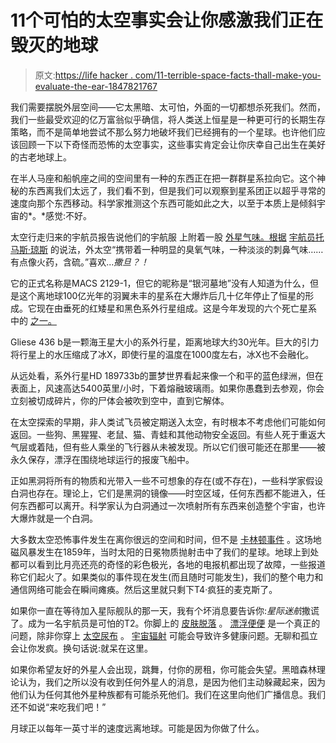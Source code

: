 # 11个可怕的太空事实会让你感激我们正在毁灭的地球

> 原文:[https://life hacker . com/11-terrible-space-facts-thall-make-you-evaluate-the-ear-1847821767](https://lifehacker.com/11-scary-space-facts-thatll-make-you-appreciate-the-ear-1847821767)

我们需要摆脱外层空间——它太黑暗、太可怕，外面的一切都想杀死我们。然而，我们一些最受欢迎的亿万富翁似乎确信，将人类送上恒星是一种更可行的长期生存策略，而不是简单地尝试不那么努力地破坏我们已经拥有的一个星球。也许他们应该回顾一下以下奇怪而恐怖的太空事实，这些事实肯定会让你庆幸自己出生在美好的古老地球上。

在半人马座和船帆座之间的空间里有一种的东西正在把一群群星系拉向它。这个神秘的东西离我们太远了，我们看不到，但是我们可以观察到星系团正以超乎寻常的速度向那个东西移动。科学家推测这个东西可能如此之大，以至于本质上是倾斜宇宙的*。*感觉:不好。

太空行走归来的宇航员报告说他们的宇航服 上附着一股 [外星气味。根据](https://lifehacker.com/what-does-space-smell-like-1847197079) [宇航员托马斯·琼斯](https://sfumatofragrances.com/blogs/news/the-smell-of-outer-space#:~:text=Astronaut%20Thomas%20Jones%20said%20it,%3A%20%22Each%20time%2C%20when%20I) 的说法，外太空“携带着一种明显的臭氧气味，一种淡淡的刺鼻气味……有点像火药，含硫。”喜欢...*撒旦？！*

它的正式名称是MACS 2129-1，但它的昵称是“银河墓地”没有人知道为什么，但是这个离地球100亿光年的羽翼未丰的星系在大爆炸后几十亿年停止了恒星的形成。它现在由垂死的红矮星和黑色系外行星组成。这是今年发现的六个死亡星系 中的 [之一。](https://www.cbsnews.com/news/hubble-telescope-dead-galaxies-discovery/)

Gliese 436 b是一颗海王星大小的系外行星，距离地球大约30光年。巨大的引力将行星上的水压缩成了冰X，即使行星的温度在1000度左右，冰X也不会融化。

从远处看，系外行星HD 189733b的噩梦世界看起来像一个和平的蓝色绿洲，但在表面上，风速高达5400英里/小时，下着熔融玻璃雨。如果你愚蠢到去参观，你会立刻被切成碎片，你的尸体会被吹到空中，直到它解体。

在太空探索的早期，非人类试飞员被定期送入太空，有时根本不考虑他们可能如何返回。一些狗、黑猩猩、老鼠、猫、青蛙和其他动物安全返回。有些人死于重返大气层或着陆，但有些人乘坐的飞行器从未被发现。所以它们很可能还在那里——被永久保存，漂浮在围绕地球运行的报废飞船中。

正如黑洞将所有的物质和光带入一些不可想象的存在(或不存在)，一些科学家假设白洞也存在。理论上，它们是黑洞的镜像——时空区域，任何东西都不能进入，任何东西都可以离开。科学家认为白洞通过一次喷射所有东西来创造整个宇宙，也许大爆炸就是一个白洞。

大多数太空恐怖事件发生在离你很远的空间和时间，但不是 [卡林顿事件](https://www.history.com/news/a-perfect-solar-superstorm-the-1859-carrington-event) 。这场地磁风暴发生在1859年，当时太阳的日冕物质抛射击中了我们的星球。地球上到处都可以看到比月亮还亮的奇怪的彩色极光，各地的电报机都出现了故障，一些报道称它们起火了。如果类似的事件现在发生(而且随时可能发生)，我们的整个电力和通信网络可能会在瞬间瘫痪。然后这里就只剩下T4·疯狂的麦克斯了。

如果你一直在等待加入星际舰队的那一天，我有个坏消息要告诉你:*星际迷航*撒谎了。成为一名宇航员是可怕的T2。你脚上的 [皮肤脱落](https://www.mic.com/articles/143411/what-space-does-to-the-body-is-even-grosser-than-you-think) 。 [漂浮便便](https://www.vox.com/2015/5/26/8646675/apollo-10-turd-poop) 是一个真正的问题，除非你穿上 [太空尿布](https://www.issnationallab.org/stem/lesson-plans/astronaut-diaper/) 。 [宇宙辐射](https://sciencenode.org/feature/space-radiation.php) 可能会导致许多健康问题。无聊和孤立会让你发疯。换句话说:就呆在这里。

如果你希望友好的外星人会出现，跳舞，付你的房租，你可能会失望。黑暗森林理论认为，我们之所以没有收到任何外星人的消息，是因为他们主动躲藏起来，因为他们认为任何其他外星种族都有可能杀死他们。我们在这里向他们广播信息。我们还不如说“来吃我们吧！”

月球正以每年一英寸半的速度远离地球。可能是因为你做了什么。